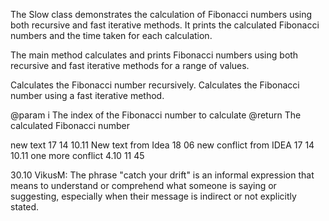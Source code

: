 The Slow class demonstrates the calculation of Fibonacci numbers using both recursive
and fast iterative methods. It prints the calculated Fibonacci numbers and the time
taken for each calculation.

The main method calculates and prints Fibonacci numbers using both recursive and fast iterative methods for a range of values.


Calculates the Fibonacci number recursively.
Calculates the Fibonacci number using a fast iterative method.

@param i The index of the Fibonacci number to calculate
@return The calculated Fibonacci number

new text 17 14 10.11
New text from Idea 18 06
new conflict from IDEA 17 14 10.11
one more conflict 4.10 11 45

30.10
VikusM: The phrase "catch your drift" is an informal expression that means to understand or comprehend what someone is saying or suggesting, especially when their message is indirect or not explicitly stated. 
